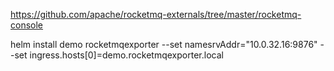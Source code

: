 
https://github.com/apache/rocketmq-externals/tree/master/rocketmq-console


helm install demo rocketmqexporter --set namesrvAddr="10.0.32.16:9876" --set ingress.hosts[0]=demo.rocketmqexporter.local